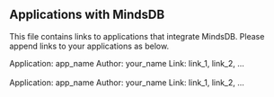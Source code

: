 ## Applications with MindsDB

This file contains links to applications that integrate MindsDB. Please append links to your applications as below.

Application: app_name
Author: your_name
Link: link_1, link_2, ...
</br>
</br>
Application: app_name
Author: your_name
Link: link_1, link_2, ...
</br>
</br>
